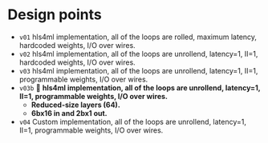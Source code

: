 # Design points

- `v01` hls4ml implementation, all of the loops are rolled, maximum latency, hardcoded weights, I/O over wires.
- `v02` hls4ml implementation, all of the loops are unrollend, latency=1, II=1, hardcoded weights, I/O over wires.
- `v03` hls4ml implementation, all of the loops are unrollend, latency=1, II=1, programmable weights, I/O over wires.
- `v03b` :medal_sports: **hls4ml implementation, all of the loops are unrollend, latency=1, II=1, programmable weights, I/O over wires.**
  - **Reduced-size layers (64).**
  - **6bx16 in and 2bx1 out.**
- `v04` Custom implementation, all of the loops are unrollend, latency=1, II=1, programmable weights, I/O over wires.

